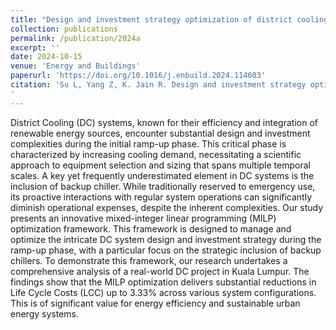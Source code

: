```yaml
---
title: "Design and investment strategy optimization of district cooling system during the ramp-up phase"
collection: publications
permalink: /publication/2024a
excerpt: ''
date: 2024-10-15
venue: 'Energy and Buildings'
paperurl: 'https://doi.org/10.1016/j.enbuild.2024.114603'
citation: 'Su L, Yang Z, K. Jain R. Design and investment strategy optimization of district cooling system during the ramp-up phase. Energy and Buildings 2024;321:114603. https://doi.org/10.1016/j.enbuild.2024.114603.
'
---
```


District Cooling (DC) systems, known for their efficiency and integration of renewable energy sources, encounter substantial design and investment complexities during the initial ramp-up phase. This critical phase is characterized by increasing cooling demand, necessitating a scientific approach to equipment selection and sizing that spans multiple temporal scales. A key yet frequently underestimated element in DC systems is the inclusion of backup chiller. While traditionally reserved to emergency use, its proactive interactions with regular system operations can significantly diminish operational expenses, despite the inherent complexities. Our study presents an innovative mixed-integer linear programming (MILP) optimization framework. This framework is designed to manage and optimize the intricate DC system design and investment strategy during the ramp-up phase, with a particular focus on the strategic inclusion of backup chillers. To demonstrate this framework, our research undertakes a comprehensive analysis of a real-world DC project in Kuala Lumpur. The findings show that the MILP optimization delivers substantial reductions in Life Cycle Costs (LCC) up to 3.33% across various system configurations. This is of significant value for energy efficiency and sustainable urban energy systems.
